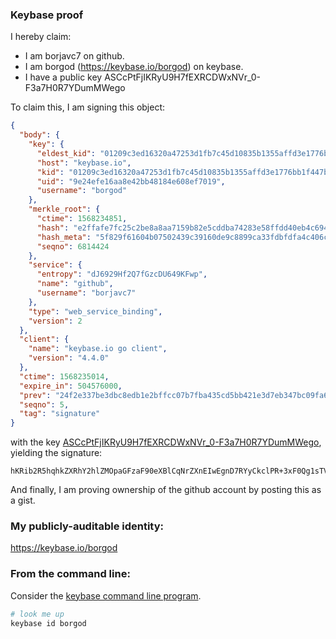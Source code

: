 ### Keybase proof

I hereby claim:

  * I am borjavc7 on github.
  * I am borgod (https://keybase.io/borgod) on keybase.
  * I have a public key ASCcPtFjIKRyU9H7fEXRCDWxNVr_0-F3a7H0R7YDumMWego

To claim this, I am signing this object:

```json
{
  "body": {
    "key": {
      "eldest_kid": "01209c3ed16320a47253d1fb7c45d10835b1355affd3e1776bb1f447b603ba63167a0a",
      "host": "keybase.io",
      "kid": "01209c3ed16320a47253d1fb7c45d10835b1355affd3e1776bb1f447b603ba63167a0a",
      "uid": "9e24efe16aa8e42bb48184e608ef7019",
      "username": "borgod"
    },
    "merkle_root": {
      "ctime": 1568234851,
      "hash": "e2ffafe7fc25c2be8a8aa7159b82e5cddba74283e58ffdd40eb4c694219c8754af1d0586dcc16a8bf80e958b37c5ca6afcb9506b6b581658a6b20c37814572d6",
      "hash_meta": "5f829f61604b07502439c39160de9c8899ca33fdbfdfa4c406c9eccde4622ea8",
      "seqno": 6814424
    },
    "service": {
      "entropy": "dJ6929Hf2Q7fGzcDU649KFwp",
      "name": "github",
      "username": "borjavc7"
    },
    "type": "web_service_binding",
    "version": 2
  },
  "client": {
    "name": "keybase.io go client",
    "version": "4.4.0"
  },
  "ctime": 1568235014,
  "expire_in": 504576000,
  "prev": "24f2e337be3dbc8edb1e2bffcc07b7fba435cd5bb421e3d7eb347bc09fa6d47e",
  "seqno": 5,
  "tag": "signature"
}
```

with the key [ASCcPtFjIKRyU9H7fEXRCDWxNVr_0-F3a7H0R7YDumMWego](https://keybase.io/borgod), yielding the signature:

```
hKRib2R5hqhkZXRhY2hlZMOpaGFzaF90eXBlCqNrZXnEIwEgnD7RYyCkclPR+3xF0Qg1sTVa/9Phd2ux9Ee2A7pjFnoKp3BheWxvYWTESpcCBcQgJPLjN749vI7bHiv/zAe3+6Q1zVu0IePX6zR7wJ+m1H7EINxtnK0n9/HCMB2cMeNpI9n+TuyCnCy8d6w5m90L23iPAgHCo3NpZ8RAYMGt79EOsF1cB0HKWsD3H4mTodO4GLv+taz8gKOPkb51ZlGeCL3alrjNMoDrAEtYW9FybxOInAdJmP/CX9p7CKhzaWdfdHlwZSCkaGFzaIKkdHlwZQildmFsdWXEIJNv4I56a8nPUkAJ6WWJz3bY7GmjfJVd3U5Nf9zAYI/Go3RhZ80CAqd2ZXJzaW9uAQ==

```

And finally, I am proving ownership of the github account by posting this as a gist.

### My publicly-auditable identity:

https://keybase.io/borgod

### From the command line:

Consider the [keybase command line program](https://keybase.io/download).

```bash
# look me up
keybase id borgod
```

